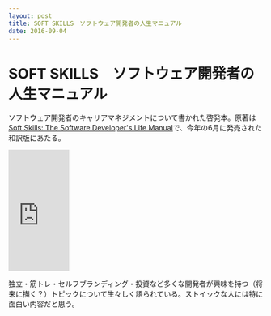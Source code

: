 ```yaml
---
layout: post
title: SOFT SKILLS　ソフトウェア開発者の人生マニュアル
date: 2016-09-04
---
```


# SOFT SKILLS　ソフトウェア開発者の人生マニュアル

ソフトウェア開発者のキャリアマネジメントについて書かれた啓発本。原著は[Soft Skills: The Software Developer's Life Manual](https://www.amazon.co.jp/dp/1617292397/?tag=1000ch-22)で、今年の6月に発売された和訳版にあたる。

<iframe src="https://rcm-fe.amazon-adsystem.com/e/cm?t=1000ch-22&o=9&p=8&l=as1&asins=B01GDS0994&ref=qf_sp_asin_til&fc1=000000&IS2=1&lt1=_blank&m=amazon&lc1=0000FF&bc1=000000&bg1=FFFFFF&f=ifr" style="width:120px;height:240px;" scrolling="no" marginwidth="0" marginheight="0" frameborder="0"></iframe>

独立・筋トレ・セルフブランディング・投資など多くな開発者が興味を持つ（将来に描く？）トピックについて生々しく語られている。ストイックな人には特に面白い内容だと思う。

